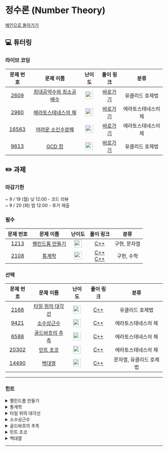 # 정수론 (Number Theory)

[메인으로 돌아가기](https://github.com/Altu-Bitu-3/Notice)

## 💻 튜터링

### 라이브 코딩

|문제 번호|문제 이름|난이도|풀이 링크|분류|
| :-----: | :-----: | :-----: | :-----: | :-----: |
|<a href="https://www.acmicpc.net/problem/2609" target="_blank">2609</a>|<a href="https://www.acmicpc.net/problem/2609" target="_blank">최대공약수와 최소공배수</a>|<img height="25px" width="25px" src="https://static.solved.ac/tier_small/5.svg"/>|[바로가기]()|유클리드 호제법|
|<a href="https://www.acmicpc.net/problem/2960" target="_blank">2960</a>|<a href="https://www.acmicpc.net/problem/2960" target="_blank">에라토스테네스의 체</a>|<img height="25px" width="25px" src="https://static.solved.ac/tier_small/7.svg"/>|[바로가기]()|에라토스테네스의 체|
|<a href="https://www.acmicpc.net/problem/16563" target="_blank">16563</a>|<a href="https://www.acmicpc.net/problem/16563" target="_blank">어려운 소인수분해</a>|<img height="25px" width="25px" src="https://static.solved.ac/tier_small/12.svg"/>|[바로가기]()|에라토스테네스의 체|
|<a href="https://www.acmicpc.net/problem/9613" target="_blank">9613</a>|<a href="https://www.acmicpc.net/problem/9613" target="_blank">GCD 합</a>|<img height="25px" width="25px" src="https://static.solved.ac/tier_small/7.svg"/>|[바로가기]()|유클리드 호제법|


## ✏️ 과제

### 마감기한
~ 9 / 19 (월) 낮 12:00 - 코드 리뷰 </br>
~ 9 / 20 (화) 밤 12:00 - 추가 제출 </br>

### 필수

|문제 번호|문제 이름|난이도|풀이 링크|분류|
| :-----: | :-----: | :-----: | :-----: | :-----: |
|<a href="https://www.acmicpc.net/problem/1213" target="_blank">1213</a>|<a href="https://www.acmicpc.net/problem/1213" target="_blank">팰린드롬 만들기</a>|<img height="25px" width="25px" src="https://static.solved.ac/tier_small/8.svg"/>|[C++]()|구현, 문자열|
|<a href="https://www.acmicpc.net/problem/2108" target="_blank">2108</a>|<a href="https://www.acmicpc.net/problem/2108" target="_blank">통계학</a>|<img height="25px" width="25px" src="https://static.solved.ac/tier_small/8.svg"/>|[C++]()</br>[C++]()|구현, 수학|

### 선택

|문제 번호|문제 이름|난이도|풀이 링크|분류|
| :-----: | :-----: | :-----: | :-----: | :-----: |
|<a href="https://www.acmicpc.net/problem/2168" target="_blank">2168</a>|<a href="https://www.acmicpc.net/problem/2168" target="_blank">타일 위의 대각선</a>|<img height="25px" width="25px" src="https://static.solved.ac/tier_small/10.svg"/>|[C++]()|유클리드 호제법|
|<a href="https://www.acmicpc.net/problem/9421" target="_blank">9421</a>|<a href="https://www.acmicpc.net/problem/9421" target="_blank">소수상근수</a>|<img height="25px" width="25px" src="https://static.solved.ac/tier_small/11.svg"/>|[C++]()|에라토스테네스의 체|
|<a href="https://www.acmicpc.net/problem/6588" target="_blank">6588</a>|<a href="https://www.acmicpc.net/problem/6588" target="_blank">골드바흐의 추측</a>|<img height="25px" width="25px" src="https://static.solved.ac/tier_small/10.svg"/>|[C++]()|에라토스테네스의 체|
|<a href="https://www.acmicpc.net/problem/20302" target="_blank">20302</a>|<a href="https://www.acmicpc.net/problem/20302" target="_blank">민트 초코</a>|<img height="25px" width="25px" src="https://static.solved.ac/tier_small/12.svg"/>|[C++]()|에라토스테네스의 체|
|<a href="https://www.acmicpc.net/problem/14490" target="_blank">14490</a>|<a href="https://www.acmicpc.net/problem/14490" target="_blank">백대열</a>|<img height="25px" width="25px" src="https://static.solved.ac/tier_small/6.svg"/>|[C++]()|문자열, 유클리드 호제법|

---

### 힌트

<details>
<summary>팰린드롬 만들기</summary>
<div markdown="1">
&nbsp;&nbsp;&nbsp;&nbsp;앞뒤로 반복되어 나올 알파벳과 가운데에 위치할 알파벳을 분리한다면 펠린드롬을 쉽게 구현할 수 있지 않을까요?
</div>
</details>

<details>
<summary>통계학</summary>
<div markdown="1">
&nbsp;&nbsp;&nbsp;&nbsp;각 값을 구하기 위해 어떤 작업이 필요할까요? 앞에서 배운 내용을 복습해 봅시다~</br>
&nbsp;&nbsp;&nbsp;&nbsp;입력값의 조건에 주목해주세요!</br>
&nbsp;&nbsp;&nbsp;&nbsp;-0을 나타내는 자료형은 없어요.
</div>
</details>

<details>
<summary>타일 위의 대각선</summary>
<div markdown="1">
&nbsp;&nbsp;&nbsp;&nbsp;그림을 그려서 어떤 경우에 타일에 대각선이 그어지지 않는지 확인해보세요!
</div>
</details>

<details>
<summary>소수상근수</summary>
<div markdown="1">
&nbsp;&nbsp;&nbsp;&nbsp;소수를 찾았다면 상근수인지 판단하면 되겠네요. 문제에서 주어진 그대로 구현해볼까요? 각 자릿수의 제곱의 합을 구할 때, 언제 그만둬야 할지 잘 생각해봐야 겠어요.
</div>
</details>

<details>
<summary>골드바흐의 추측</summary>
<div markdown="1">
&nbsp;&nbsp;&nbsp;&nbsp;혹시 새로운 수를 입력받을때마다 소수인지 판단하는 과정을 반복하고 있지는 않나요?</br>
&nbsp;&nbsp;&nbsp;&nbsp;두 소수중 하나를 정했다면 나머지 하나는 자동으로 결정 되죠!</br>
&nbsp;&nbsp;&nbsp;&nbsp;b-a 가 가장 크다는것이 어떤 의미일지 잘 생각해봅시다.
</div>
</details>

<details>
<summary>민트 초코</summary>
<div markdown="1">
&nbsp;&nbsp;&nbsp;&nbsp;연산은 *와 / 밖에 없네요! 연산한 최종 결과로 판단하지 않고, 과정에서 판단할 수 있는 방법이 없을까요? 수는 분해가 가능하죠.
</div>
</details>

<details>
<summary>백대열</summary>
<div markdown="1">
&nbsp;&nbsp;&nbsp;&nbsp;입력을 문자열로 받아볼까요? 어떻게 하면 문자열을 정수로 변환할 수 있을까요?
</div>
</details>

---

